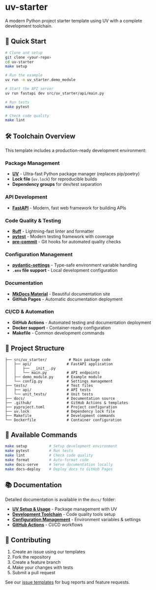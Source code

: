 # uv-starter

A modern Python project starter template using UV with a complete development toolchain.

## 🚀 Quick Start

```bash
# Clone and setup
git clone <your-repo>
cd uv-starter
make setup

# Run the example
uv run -m uv_starter.demo_module

# Start the API server
uv run fastapi dev src/uv_starter/api/main.py

# Run tests
make pytest

# Check code quality
make lint
```

## 🛠️ Toolchain Overview

This template includes a production-ready development environment:

### **Package Management**
- **[UV](https://docs.astral.sh/uv/)** - Ultra-fast Python package manager (replaces pip/poetry)
- **Lock file** (`uv.lock`) for reproducible builds
- **Dependency groups** for dev/test separation

### **API Development**
- **[FastAPI](https://fastapi.tiangolo.com/)** - Modern, fast web framework for building APIs

### **Code Quality & Testing**
- **[Ruff](https://docs.astral.sh/ruff/)** - Lightning-fast linter and formatter
- **[pytest](https://pytest.org/)** - Modern testing framework with coverage
- **[pre-commit](https://pre-commit.com/)** - Git hooks for automated quality checks

### **Configuration Management**
- **[pydantic-settings](https://docs.pydantic.dev/latest/concepts/pydantic_settings/)** - Type-safe environment variable handling
- **`.env` file support** - Local development configuration

### **Documentation**
- **[MkDocs Material](https://squidfunk.github.io/mkdocs-material/)** - Beautiful documentation site
- **GitHub Pages** - Automatic documentation deployment

### **CI/CD & Automation**
- **GitHub Actions** - Automated testing and documentation deployment
- **Docker support** - Container-ready configuration
- **Makefile** - Common development commands

## 📁 Project Structure

```
├── src/uv_starter/          # Main package code
│   ├── api/                # FastAPI application
│   │   ├── __init__.py     
│   │   └── main.py         # API endpoints
│   ├── demo_module.py      # Example module
│   └── config.py           # Settings management
├── tests/                  # Test files
│   ├── api/                # API tests
│   └── unit_tests/         # Unit tests
├── docs/                   # Documentation source
├── .github/                # GitHub Actions & templates
├── pyproject.toml          # Project configuration
├── uv.lock                 # Dependency lock file
├── Makefile                # Development commands
└── Dockerfile              # Container configuration
```

## 🔧 Available Commands

```bash
make setup          # Setup development environment
make pytest         # Run tests
make lint           # Check code quality
make format         # Auto-format code
make docs-serve     # Serve documentation locally
make docs-deploy    # Deploy docs to GitHub Pages
```

## 📚 Documentation

Detailed documentation is available in the `docs/` folder:

- **[UV Setup & Usage](docs/uv.md)** - Package management with UV
- **[Development Toolchain](docs/toolchain.md)** - Code quality tools setup
- **[Configuration Management](docs/configuration.md)** - Environment variables & settings
- **[GitHub Actions](docs/github-actions.md)** - CI/CD workflows

## 🤝 Contributing

1. Create an issue using our templates
2. Fork the repository
3. Create a feature branch
4. Make your changes with tests
5. Submit a pull request

See our [issue templates](.github/ISSUE_TEMPLATE/) for bug reports and feature requests.
